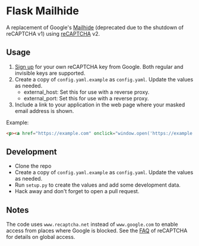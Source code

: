 # Flask Mailhide

A replacement of Google's [Mailhide](https://www.google.com/recaptcha/mailhide/d) (deprecated due to the shutdown of reCAPTCHA v1) using [reCAPTCHA](https://developers.google.com/recaptcha/intro) v2. 


## Usage

1. [Sign up](http://www.google.com/recaptcha/admin) for your own reCAPTCHA key from Google. Both regular and invisible keys are supported.
2. Create a copy of `config.yaml.example` as `config.yaml`. Update the values as needed.
    - external_host: Set this for use with a reverse proxy.
    - external_port: Set this for use with a reverse proxy.
4. Include a link to your application in the web page where your masked email address is shown. 

Example:

```html
<p><a href="https://example.com" onclick="window.open('https://example.com', '', 'toolbar=0,scrollbars=0,location=0,statusbar=0,menubar=0,resizable=0,width=500,height=300'); return false;" title="Reveal this e-mail address">foo&hellip;</a>@github.com (Click to reveal email address)</p>
```

## Development

- Clone the repo
- Create a copy of `config.yaml.example` as `config.yaml`. Update the values as needed.
- Run `setup.py` to create the values and add some development data.
- Hack away and don't forget to open a pull request.


## Notes

The code uses `www.recaptcha.net` instead of `www.google.com` to enable access from places where Google is blocked. See the [FAQ](https://developers.google.com/recaptcha/docs/faq#can-i-use-recaptcha-globally) of reCAPTCHA for details on global access. 
